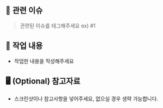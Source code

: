 ## 📌 관련 이슈
> 관련된 이슈를 태그해주세요 ex) #1

## 📑 작업 내용
- 작업한 내용을 작성해주세요

## 🖥️ (Optional) 참고자료
- 스크린샷이나 참고사항을 넣어주세요, 없으실 경우 생략 가능합니다. 
